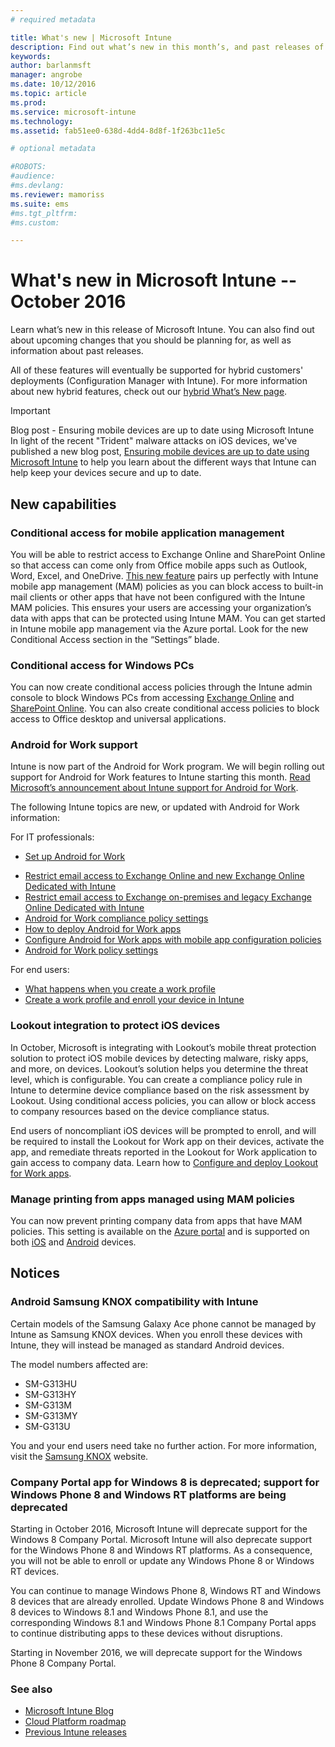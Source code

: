 ```yaml
---
# required metadata

title: What's new | Microsoft Intune
description: Find out what’s new in this month’s, and past releases of Microsoft Intune
keywords:
author: barlanmsft
manager: angrobe
ms.date: 10/12/2016
ms.topic: article
ms.prod:
ms.service: microsoft-intune
ms.technology:
ms.assetid: fab51ee0-638d-4dd4-8d8f-1f263bc11e5c

# optional metadata

#ROBOTS:
#audience:
#ms.devlang:
ms.reviewer: mamoriss
ms.suite: ems
#ms.tgt_pltfrm:
#ms.custom:

---
```

# What's new in Microsoft Intune -- October 2016
Learn what’s new in this release of Microsoft Intune. You can also find out about upcoming changes that you should be planning for, as well as information about past releases.

All of these features will eventually be supported for hybrid customers' deployments (Configuration Manager with Intune). For more information about new hybrid features, check out our [hybrid What’s New page](https://technet.microsoft.com/library/mt718155.aspx).
<!---@Barry, the above blurb stays in each version, but make sure Tyler signs off each time. Also, remember to set the ms.date in the metadata to the sprint release. --->

>[!IMPORTANT]
>Blog post - Ensuring mobile devices are up to date using Microsoft Intune<br>
>In light of the recent "Trident" malware attacks on iOS devices, we've published a new blog post, [Ensuring mobile devices are up to date using Microsoft Intune](https://blogs.technet.microsoft.com/enterprisemobility/2016/08/26/ensuring-mobile-devices-are-up-to-date-using-microsoft-intune/) to help you learn about the different ways that Intune can help keep your devices secure and up to date.

## New capabilities

### Conditional access for mobile application management
You will be able to restrict access to Exchange Online and SharePoint Online so that access can come only from Office mobile apps such as Outlook, Word, Excel, and OneDrive. [This new feature](/intune/deploy-use/allow-policy-managed-apps-access-to-o365) pairs up perfectly with Intune mobile app management (MAM) policies as you can block access to built-in mail clients or other apps that have not been configured with the Intune MAM policies. This ensures your users are accessing your organization’s data with apps that can be protected using Intune MAM. You can get started in Intune mobile app management via the Azure portal. Look for the new Conditional Access section in the “Settings” blade.

### Conditional access for Windows PCs
You can now create conditional access policies through the Intune admin console to block Windows PCs from accessing [Exchange Online](/intune/deploy-use/restrict-access-to-exchange-online-with-microsoft-intune) and [SharePoint Online](/intune/deploy-use/restrict-access-to-sharepoint-online-with-microsoft-intune). You can also create conditional access policies to block access to Office desktop and universal applications.

### Android for Work support
Intune is now part of the Android for Work program. We will begin rolling out support for Android for Work features to Intune starting this month.
[Read Microsoft’s announcement about Intune support for Android for Work](https://blogs.technet.microsoft.com/enterprisemobility/2016/09/12/microsoft-intune-support-for-android-for-work/).

The following Intune topics are new, or updated with Android for Work information:

For IT professionals:
- [Set up Android for Work](/intune/deploy-use/set-up-android-for-work)
<!--- [Nathan Bigman's resource access topics]()-->
- [Restrict email access to Exchange Online and new Exchange Online Dedicated with Intune](/intune/deploy-use/restrict-access-to-exchange-online-with-microsoft-intune)
- [Restrict email access to Exchange on-premises and legacy Exchange Online Dedicated with Intune](/intune/deploy-use/restrict-access-to-exchange-onpremises-with-microsoft-intune)
- [Android for Work compliance policy settings](/intune/deploy-use/afw-compliance-policy-settings-in-microsoft-intune)
- [How to deploy Android for Work apps](/intune/deploy-use/android-for-work-apps)
- [Configure Android for Work apps with mobile app configuration policies](/intune/deploy-use/afw-app-configuration-policy)
- [Android for Work policy settings](/intune/deploy-use/android-for-work-policy-settings-in-microsoft-intune)

For end users:
- [What happens when you create a work profile](/intune/enduser/what-happens-when-you-create-a-work-profile-android)
- [Create a work profile and enroll your device in Intune](/intune/enduser/create-a-work-profile-and-enroll-your-device-in-intune-android)

### Lookout integration to protect iOS devices
In October, Microsoft is integrating with Lookout’s mobile threat protection solution to protect iOS mobile devices by detecting malware, risky apps, and more, on devices. Lookout’s solution helps you determine the threat level, which is configurable. You can create a compliance policy rule in Intune to determine device compliance based on the risk assessment by Lookout. Using conditional access policies, you can allow or block access to company resources based on the device compliance status.

End users of noncompliant iOS devices will be prompted to enroll, and will be required to install the Lookout for Work app on their devices, activate the app, and remediate threats reported in the Lookout for Work application to gain access to company data. Learn how to [Configure and deploy Lookout for Work apps](intune/deploy-use/configure-and-deploy-lookout-for-work-apps).
<!--TFS 1319493-->

<!--### New Microsoft Intune Company Portal available for Windows 10 devices
Microsoft is releasing a new [Microsoft Intune Company Portal for Windows 10 devices](https://go.microsoft.com/fwlink/?linkid=830663). This app, which leverages the new Windows 10 Universal format, will provide the user with an updated user experience within the app and identical experiences across all Windows 10 devices, PC and Mobile alike, while still enabling all the same functionality that they are using today.

The new app will also allow users to leverage additional platform features like single sign-on (SSO) and certificate-based authentication on Windows 10 devices. The app will be made available as an upgrade to the existing Windows 8.1 Company Portal and Windows Phone 8.1 Company Portal installs from the Windows Store.-->

<!--TFS 1016502-->

### Manage printing from apps managed using MAM policies
You can now prevent printing company data from apps that have MAM policies. This setting is available on the [Azure portal](InTune/deploy-use/create-and-deploy-mobile-app-management-policies-with-microsoft-intune) and is supported on both [iOS](/InTune/deploy-use/ios-mam-policy-settings) and [Android](InTune/deploy-use/android-mam-policy-settings) devices.
<!--TFS 1014328-->

## Notices

### Android Samsung KNOX compatibility with Intune
Certain models of the Samsung Galaxy Ace phone cannot be managed by Intune as Samsung KNOX devices. When you enroll these devices with Intune, they will instead be managed as standard Android devices.

The model numbers affected are:

* SM-G313HU
* SM-G313HY
* SM-G313M
* SM-G313MY
* SM-G313U

You and your end users need take no further action. For more information, visit the [Samsung KNOX](https://www.samsungknox.com) website.

### Company Portal app for Windows 8 is deprecated; support for Windows Phone 8 and Windows RT platforms are being deprecated
Starting in October 2016, Microsoft Intune will deprecate support for the Windows 8 Company Portal. Microsoft Intune will also deprecate support for the Windows Phone 8 and Windows RT platforms. As a consequence, you will not be able to enroll or update any Windows Phone 8 or Windows RT devices.

You can continue to manage Windows Phone 8, Windows RT  and Windows 8 devices that are already enrolled. Update Windows Phone 8 and Windows 8 devices to Windows 8.1 and Windows Phone 8.1, and use the corresponding Windows 8.1 and Windows Phone 8.1 Company Portal apps to continue distributing apps to these devices without disruptions.

Starting in November 2016, we will deprecate support for the Windows Phone 8 Company Portal.
<!--TFS 1255391-->

### See also
* [Microsoft Intune Blog](http://go.microsoft.com/fwlink/?LinkID=273882)
* [Cloud Platform roadmap](http://www.microsoft.com/en-us/server-cloud/roadmap/Indevelopment.aspx?TabIndex=0&dropValue=Intune)
* [Previous Intune releases](previous-intune-releases.md)
